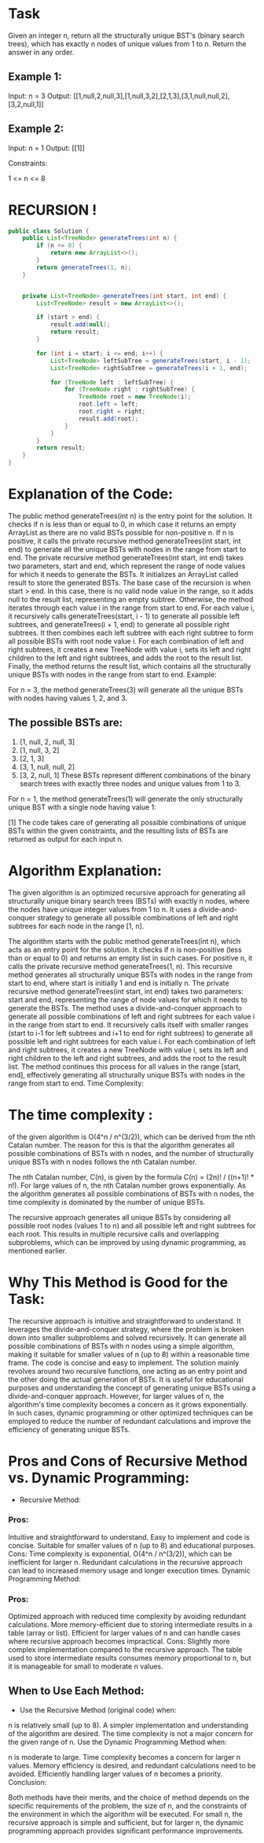 # Task
Given an integer n, return all the structurally unique BST's (binary search trees), which has exactly n nodes of unique values from 1 to n.
Return the answer in any order.
## Example 1:

Input: n = 3
Output: [[1,null,2,null,3],[1,null,3,2],[2,1,3],[3,1,null,null,2],[3,2,null,1]]

## Example 2:

Input: n = 1
Output: [[1]]

Constraints:

1 <= n <= 8


# RECURSION ! 
```java 
public class Solution {
    public List<TreeNode> generateTrees(int n) {
        if (n <= 0) {
            return new ArrayList<>();
        }
        return generateTrees(1, n);
    }


    private List<TreeNode> generateTrees(int start, int end) {
        List<TreeNode> result = new ArrayList<>();

        if (start > end) {
            result.add(null);
            return result;
        }

        for (int i = start; i <= end; i++) {
            List<TreeNode> leftSubTree = generateTrees(start, i - 1);
            List<TreeNode> rightSubTree = generateTrees(i + 1, end);

            for (TreeNode left : leftSubTree) {
                for (TreeNode right : rightSubTree) {
                    TreeNode root = new TreeNode(i);
                    root.left = left;
                    root.right = right;
                    result.add(root);
                }
            }
        }
        return result;
    }
}

```

# Explanation of the Code:

The public method generateTrees(int n) is the entry point for the solution. It checks if n is less than or equal to 0, in which case it returns an empty ArrayList as there are no valid BSTs possible for non-positive n.
If n is positive, it calls the private recursive method generateTrees(int start, int end) to generate all the unique BSTs with nodes in the range from start to end.
The private recursive method generateTrees(int start, int end) takes two parameters, start and end, which represent the range of node values for which it needs to generate the BSTs.
It initializes an ArrayList called result to store the generated BSTs.
The base case of the recursion is when start > end. In this case, there is no valid node value in the range, so it adds null to the result list, representing an empty subtree.
Otherwise, the method iterates through each value i in the range from start to end.
For each value i, it recursively calls generateTrees(start, i - 1) to generate all possible left subtrees, and generateTrees(i + 1, end) to generate all possible right subtrees.
It then combines each left subtree with each right subtree to form all possible BSTs with root node value i.
For each combination of left and right subtrees, it creates a new TreeNode with value i, sets its left and right children to the left and right subtrees, and adds the root to the result list.
Finally, the method returns the result list, which contains all the structurally unique BSTs with nodes in the range from start to end.
Example:

For n = 3, the method generateTrees(3) will generate all the unique BSTs with nodes having values 1, 2, and 3.

## The possible BSTs are:

1. [1, null, 2, null, 3]
2. [1, null, 3, 2]
3. [2, 1, 3]
4. [3, 1, null, null, 2]
5. [3, 2, null, 1]
These BSTs represent different combinations of the binary search trees with exactly three nodes and unique values from 1 to 3.

For n = 1, the method generateTrees(1) will generate the only structurally unique BST with a single node having value 1:

[1]
The code takes care of generating all possible combinations of unique BSTs within the given constraints, and the resulting lists of BSTs are returned as output for each input n.

# Algorithm Explanation:

The given algorithm is an optimized recursive approach for generating all structurally unique binary search trees (BSTs) with exactly n nodes, where the nodes have unique integer values from 1 to n. It uses a divide-and-conquer strategy to generate all possible combinations of left and right subtrees for each node in the range [1, n].

The algorithm starts with the public method generateTrees(int n), which acts as an entry point for the solution. It checks if n is non-positive (less than or equal to 0) and returns an empty list in such cases.
For positive n, it calls the private recursive method generateTrees(1, n). This recursive method generates all structurally unique BSTs with nodes in the range from start to end, where start is initially 1 and end is initially n.
The private recursive method generateTrees(int start, int end) takes two parameters: start and end, representing the range of node values for which it needs to generate the BSTs.
The method uses a divide-and-conquer approach to generate all possible combinations of left and right subtrees for each value i in the range from start to end.
It recursively calls itself with smaller ranges (start to i-1 for left subtrees and i+1 to end for right subtrees) to generate all possible left and right subtrees for each value i.
For each combination of left and right subtrees, it creates a new TreeNode with value i, sets its left and right children to the left and right subtrees, and adds the root to the result list.
The method continues this process for all values in the range [start, end], effectively generating all structurally unique BSTs with nodes in the range from start to end.
Time Complexity:
# The time complexity : 
of the given algorithm is O(4^n / n^(3/2)), which can be derived from the nth Catalan number. The reason for this is that the algorithm generates all possible combinations of BSTs with n nodes, and the number of structurally unique BSTs with n nodes follows the nth Catalan number.

The nth Catalan number, C(n), is given by the formula C(n) = (2n)! / ((n+1)! * n!). For large values of n, the nth Catalan number grows exponentially. As the algorithm generates all possible combinations of BSTs with n nodes, the time complexity is dominated by the number of unique BSTs.

The recursive approach generates all unique BSTs by considering all possible root nodes (values 1 to n) and all possible left and right subtrees for each root. This results in multiple recursive calls and overlapping subproblems, which can be improved by using dynamic programming, as mentioned earlier.

# Why This Method is Good for the Task:

The recursive approach is intuitive and straightforward to understand. It leverages the divide-and-conquer strategy, where the problem is broken down into smaller subproblems and solved recursively.
It can generate all possible combinations of BSTs with n nodes using a simple algorithm, making it suitable for smaller values of n (up to 8) within a reasonable time frame.
The code is concise and easy to implement. The solution mainly revolves around two recursive functions, one acting as an entry point and the other doing the actual generation of BSTs.
It is useful for educational purposes and understanding the concept of generating unique BSTs using a divide-and-conquer approach.
However, for larger values of n, the algorithm's time complexity becomes a concern as it grows exponentially. In such cases, dynamic programming or other optimized techniques can be employed to reduce the number of redundant calculations and improve the efficiency of generating unique BSTs.

# Pros and Cons of Recursive Method vs. Dynamic Programming:

* Recursive Method:

### Pros:
Intuitive and straightforward to understand.
Easy to implement and code is concise.
Suitable for smaller values of n (up to 8) and educational purposes.
Cons:
Time complexity is exponential, O(4^n / n^(3/2)), which can be inefficient for larger n.
Redundant calculations in the recursive approach can lead to increased memory usage and longer execution times.
Dynamic Programming Method:

### Pros:
Optimized approach with reduced time complexity by avoiding redundant calculations.
More memory-efficient due to storing intermediate results in a table (array or list).
Efficient for larger values of n and can handle cases where recursive approach becomes impractical.
Cons:
Slightly more complex implementation compared to the recursive approach.
The table used to store intermediate results consumes memory proportional to n, but it is manageable for small to moderate n values.
## When to Use Each Method:

* Use the Recursive Method (original code) when:

n is relatively small (up to 8).
A simpler implementation and understanding of the algorithm are desired.
The time complexity is not a major concern for the given range of n.
Use the Dynamic Programming Method when:

n is moderate to large.
Time complexity becomes a concern for larger n values.
Memory efficiency is desired, and redundant calculations need to be avoided.
Efficiently handling larger values of n becomes a priority.
Conclusion:

Both methods have their merits, and the choice of method depends on the specific requirements of the problem, the size of n, and the constraints of the environment in which the algorithm will be executed. For small n, the recursive approach is simple and sufficient, but for larger n, the dynamic programming approach provides significant performance improvements.




